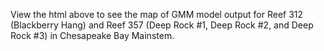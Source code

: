 View the html above to see the map of GMM model output for Reef 312 (Blackberry Hang) and Reef 357 (Deep Rock #1, Deep Rock #2, and Deep Rock #3) in Chesapeake Bay Mainstem.
